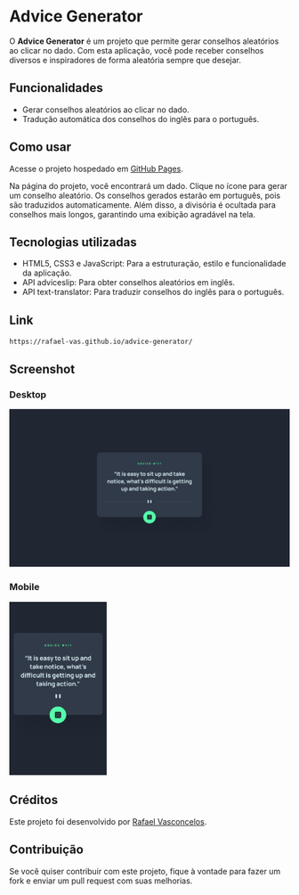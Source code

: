 # Advice Generator

O **Advice Generator** é um projeto que permite gerar conselhos aleatórios ao clicar no dado. Com esta aplicação, você pode receber conselhos diversos e inspiradores de forma aleatória sempre que desejar.

## Funcionalidades

- Gerar conselhos aleatórios ao clicar no dado.
- Tradução automática dos conselhos do inglês para o português.

## Como usar

Acesse o projeto hospedado em [GitHub Pages](https://rafael-vas.github.io/advice-generator/).

Na página do projeto, você encontrará um dado. Clique no ícone para gerar um conselho aleatório. Os conselhos gerados estarão em português, pois são traduzidos automaticamente. Além disso, a divisória é ocultada para conselhos mais longos, garantindo uma exibição agradável na tela.

## Tecnologias utilizadas

- HTML5, CSS3 e JavaScript: Para a estruturação, estilo e funcionalidade da aplicação.
- API adviceslip: Para obter conselhos aleatórios em inglês.
- API text-translator: Para traduzir conselhos do inglês para o português.

## Link

```
https://rafael-vas.github.io/advice-generator/
```

## Screenshot

### Desktop

<img src="design/desktop-design.jpg" alt="Desktop Design">

### Mobile

<img src="design/mobile-design.jpg" alt="Mobile Design" width="175">

## Créditos

Este projeto foi desenvolvido por [Rafael Vasconcelos](https://github.com/rafael-vas).

## Contribuição

Se você quiser contribuir com este projeto, fique à vontade para fazer um fork e enviar um pull request com suas melhorias.
